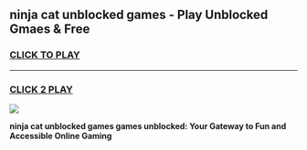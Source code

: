 
## ninja cat unblocked games - Play Unblocked Gmaes & Free
<h3>
<a href="https://news.freeplayer.one?title=ninja_cat_unblocked_games&ref=23F">CLICK TO PLAY</a></h3>
<hr>

<h3>
<a href="https://news.freeplayer.one?title=ninja_cat_unblocked_games&ref=23F">CLICK 2 PLAY</a>
  
</h3>

<a href="https://news.freeplayer.one?title=ninja_cat_unblocked_games&ref=23F/"><img src="https://clearcache.store/games.png"></a>


**ninja cat unblocked games games unblocked: Your Gateway to Fun and Accessible Online Gaming**
